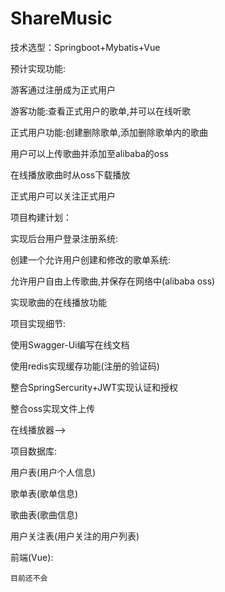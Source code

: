 # ShareMusic

技术选型：Springboot+Mybatis+Vue


预计实现功能:

游客通过注册成为正式用户

游客功能:查看正式用户的歌单,并可以在线听歌

正式用户功能:创建删除歌单,添加删除歌单内的歌曲

用户可以上传歌曲并添加至alibaba的oss

在线播放歌曲时从oss下载播放

正式用户可以关注正式用户



项目构建计划：

实现后台用户登录注册系统:

创建一个允许用户创建和修改的歌单系统:

允许用户自由上传歌曲,并保存在网络中(alibaba oss)

实现歌曲的在线播放功能



项目实现细节:

使用Swagger-Ui编写在线文档

使用redis实现缓存功能(注册的验证码)

整合SpringSercurity+JWT实现认证和授权

整合oss实现文件上传

在线播放器-->



项目数据库:

用户表(用户个人信息)

歌单表(歌单信息)

歌曲表(歌曲信息)

用户关注表(用户关注的用户列表)



前端(Vue):

    目前还不会
    












